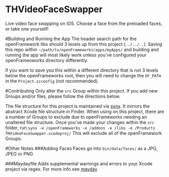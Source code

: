 # THVideoFaceSwapper
Live video face swapping on iOS. Choose a face from the preloaded faces, or take one yourself!

#Building and Running the App
The header search path for the openFramework libs should 3 levels up from this project (`../../..`). Saving this repo within `~/path/to/openFrameworks/apps/myApps/` and building and running the app will most likely work unless you've configured your openFrameoworks directory differently. 

If you want to save you this within a different directory that is not 3 levels below the openFrameworks root, then you will need to change the `OF_PATH` in the `Project.xcconfig` (not recommended).

#Contributing
Only alter the `src` Group within this project. If you add new Groups and/or files, please follow the directions below.

The file structure for this project is maintained via [synx](https://github.com/venmo/synx). It mirrors the abstract Xcode file structure in Finder. When using on this project, there are a number of Groups to exclude due to openFrameworks needing an unaltered file structure. Once you've made your changes within the `src` folder, run `synx -e /openFrameworks -e /addons -e /libs -e /Products THVideoFaceSwapper.xcodeproj/`
This will exclude all of the openFramework Groups.

#Other Notes
###Adding Faces
Faces go into `bin/data/faces/` as a JPG, JPEG or PNG

###Maydayfile
Adds supplemental warnings and errors to your Xcode project via regex. For more info see [mayday](https://github.com/marklarr/mayday)